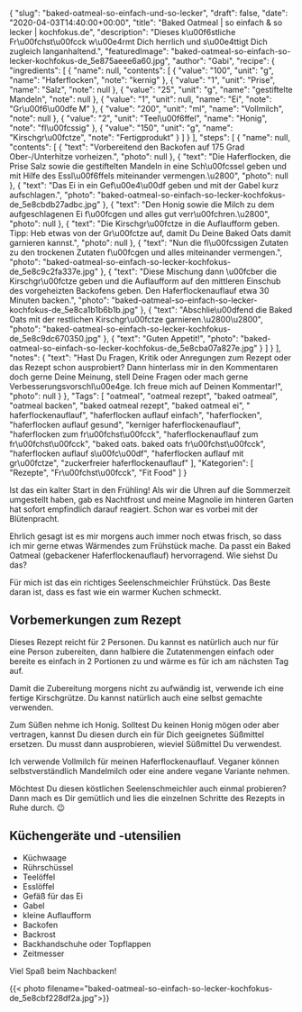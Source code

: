 {
    "slug": "baked-oatmeal-so-einfach-und-so-lecker",
    "draft": false,
    "date": "2020-04-03T14:40:00+00:00",
    "title": "Baked Oatmeal | so einfach & so lecker | kochfokus.de",
    "description": "Dieses k\u00f6stliche Fr\u00fchst\u00fcck w\u00e4rmt Dich herrlich und s\u00e4ttigt Dich zugleich langanhaltend.",
    "featuredImage": "baked-oatmeal-so-einfach-so-lecker-kochfokus-de_5e875aeee6a60.jpg",
    "author": "Gabi",
    "recipe": {
        "ingredients": [
            {
                "name": null,
                "contents": [
                    {
                        "value": "100",
                        "unit": "g",
                        "name": "Haferflocken",
                        "note": "kernig"
                    },
                    {
                        "value": "1",
                        "unit": "Prise",
                        "name": "Salz",
                        "note": null
                    },
                    {
                        "value": "25",
                        "unit": "g",
                        "name": "gestiftelte Mandeln",
                        "note": null
                    },
                    {
                        "value": "1",
                        "unit": null,
                        "name": "Ei",
                        "note": "Gr\u00f6\u00dfe M"
                    },
                    {
                        "value": "200",
                        "unit": "ml",
                        "name": "Vollmilch",
                        "note": null
                    },
                    {
                        "value": "2",
                        "unit": "Teel\u00f6ffel",
                        "name": "Honig",
                        "note": "fl\u00fcssig"
                    },
                    {
                        "value": "150",
                        "unit": "g",
                        "name": "Kirschgr\u00fctze",
                        "note": "Fertigprodukt"
                    }
                ]
            }
        ],
        "steps": [
            {
                "name": null,
                "contents": [
                    {
                        "text": "Vorbereitend den Backofen auf 175 Grad Ober-\/Unterhitze vorheizen.",
                        "photo": null
                    },
                    {
                        "text": "Die Haferflocken, die Prise Salz sowie die gestiftelten Mandeln in eine Sch\u00fcssel geben und mit Hilfe des Essl\u00f6ffels miteinander vermengen.\u2800",
                        "photo": null
                    },
                    {
                        "text": "Das Ei in ein Gef\u00e4\u00df geben und mit der Gabel kurz aufschlagen.",
                        "photo": "baked-oatmeal-so-einfach-so-lecker-kochfokus-de_5e8cbdb27adbc.jpg"
                    },
                    {
                        "text": "Den Honig sowie die Milch zu dem aufgeschlagenen Ei f\u00fcgen und alles gut verr\u00fchren.\u2800",
                        "photo": null
                    },
                    {
                        "text": "Die Kirschgr\u00fctze in die Auflaufform geben. Tipp: Heb etwas von der Gr\u00fctze auf, damit Du Deine Baked Oats damit garnieren kannst.",
                        "photo": null
                    },
                    {
                        "text": "Nun die fl\u00fcssigen Zutaten zu den trockenen Zutaten f\u00fcgen und alles miteinander vermengen.",
                        "photo": "baked-oatmeal-so-einfach-so-lecker-kochfokus-de_5e8c9c2fa337e.jpg"
                    },
                    {
                        "text": "Diese Mischung dann \u00fcber die Kirschgr\u00fctze geben und die Auflaufform auf den mittleren Einschub des vorgeheizten Backofens geben. Den Haferflockenauflauf etwa 30 Minuten backen.",
                        "photo": "baked-oatmeal-so-einfach-so-lecker-kochfokus-de_5e8ca1b1b6b1b.jpg"
                    },
                    {
                        "text": "Abschlie\u00dfend die Baked Oats mit der restlichen Kirschgr\u00fctze garnieren.\u2800\u2800",
                        "photo": "baked-oatmeal-so-einfach-so-lecker-kochfokus-de_5e8c9dc670350.jpg"
                    },
                    {
                        "text": "Guten Appetit!",
                        "photo": "baked-oatmeal-so-einfach-so-lecker-kochfokus-de_5e8cba07a827e.jpg"
                    }
                ]
            }
        ],
        "notes": {
            "text": "Hast Du Fragen, Kritik oder Anregungen zum Rezept oder das Rezept schon ausprobiert? Dann hinterlass mir in den Kommentaren doch gerne Deine Meinung, stell Deine Fragen oder mach gerne Verbesserungsvorschl\u00e4ge. Ich freue mich auf Deinen Kommentar!",
            "photo": null
        }
    },
    "Tags": [
        "oatmeal",
        "oatmeal rezept",
        "baked oatmeal",
        "oatmeal backen",
        "baked oatmeal rezept",
        "baked oatmeal ei",
        " haferflockenauflauf",
        "haferflocken auflauf einfach",
        "haferflocken",
        "haferflocken auflauf gesund",
        "kerniger haferflockenauflauf",
        "haferflocken zum fr\u00fchst\u00fcck",
        "haferflockenauflauf zum fr\u00fchst\u00fcck",
        "baked oats. baked oats fr\u00fchst\u00fcck",
        "haferflocken auflauf s\u00fc\u00df",
        "haferflocken auflauf mit gr\u00fctze",
        "zuckerfreier haferflockenauflauf"
    ],
    "Kategorien": [
        "Rezepte",
        "Fr\u00fchst\u00fcck",
        "Fit Food"
    ]
}

Ist das ein kalter Start in den Frühling! Als wir die Uhren auf die Sommerzeit umgestellt haben, gab es Nachtfrost und meine Magnolie im hinteren Garten hat sofort empfindlich darauf reagiert. Schon war es vorbei mit der Blütenpracht.

Ehrlich gesagt ist es mir morgens auch immer noch etwas frisch, so dass ich mir gerne etwas Wärmendes zum Frühstück mache. Da passt ein Baked Oatmeal (gebackener Haferflockenauflauf) hervorragend. Wie siehst Du das?

Für mich ist das ein richtiges Seelenschmeichler Frühstück. Das Beste daran ist, dass es fast wie ein warmer Kuchen schmeckt.

## Vorbemerkungen zum Rezept

Dieses Rezept reicht für 2 Personen. Du kannst es natürlich auch nur für eine Person zubereiten, dann halbiere die Zutatenmengen einfach oder bereite es einfach in 2 Portionen zu und wärme es für ich am nächsten Tag auf.

Damit die Zubereitung morgens nicht zu aufwändig ist, verwende ich eine fertige Kirschgrütze. Du kannst natürlich auch eine selbst gemachte verwenden.

Zum Süßen nehme ich Honig. Solltest Du keinen Honig mögen oder aber vertragen, kannst Du diesen durch ein für Dich geeignetes Süßmittel ersetzen. Du musst dann ausprobieren, wieviel Süßmittel Du verwendest.

Ich verwende Vollmilch für meinen Haferflockenauflauf. Veganer können selbstverständlich Mandelmilch oder eine andere vegane Variante nehmen.

Möchtest Du diesen köstlichen Seelenschmeichler auch einmal probieren? Dann mach es Dir gemütlich und lies die einzelnen Schritte des Rezepts in Ruhe durch. 😉

## Küchengeräte und -utensilien

- Küchwaage
- Rührschüssel
- Teelöffel
- Esslöffel
- Gefäß für das Ei
- Gabel
- kleine Auflaufform
- Backofen
- Backrost
- Backhandschuhe oder Topflappen
- Zeitmesser

Viel Spaß beim Nachbacken!

{{< photo filename="baked-oatmeal-so-einfach-so-lecker-kochfokus-de_5e8cbf228df2a.jpg">}}